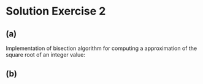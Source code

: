 # Solution Exercise 2

## (a)

Implementation of bisection algorithm for computing a approximation of the square root of an integer value:

## (b)
